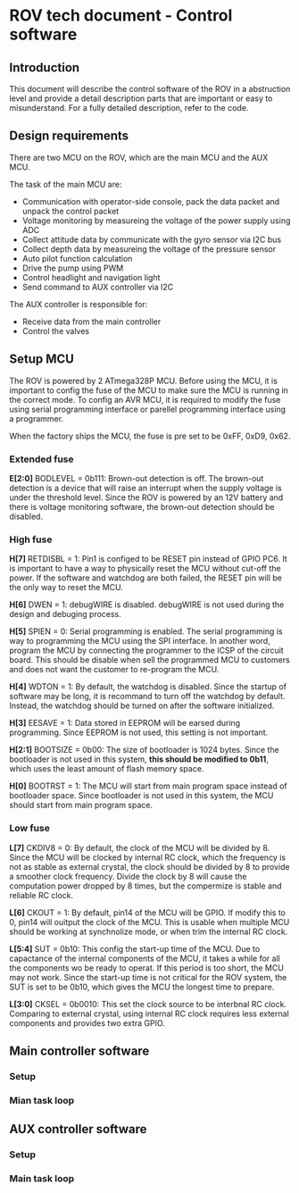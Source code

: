 # ROV tech document - Control software

## Introduction

This document will describe the control software of the ROV in a abstruction level and provide a detail description parts that are important or easy to misunderstand. For a fully detailed description, refer to the code.


## Design requirements

There are two MCU on the ROV, which are the main MCU and the AUX MCU.

The task of the main MCU are:
- Communication with operator-side console, pack the data packet and unpack the control packet
- Voltage monitoring by measureing the voltage of the power supply using ADC
- Collect attitude data by communicate with the gyro sensor via I2C bus
- Collect depth data by measureing the voltage of the pressure sensor
- Auto pilot function calculation
- Drive the pump using PWM
- Control headlight and navigation light
- Send command to AUX controller via I2C

The AUX controller is responsible for:
- Receive data from the main controller
- Control the valves

## Setup MCU

The ROV is powered by 2 ATmega328P MCU. Before using the MCU, it is important to config the fuse of the MCU to make sure the MCU is running in the correct mode. To config an AVR MCU, it is required to modify the fuse using serial programming interface or parellel programming interface using a programmer.

When the factory ships the MCU, the fuse is pre set to be 0xFF, 0xD9, 0x62.

### Extended fuse

__E[2:0]__ BODLEVEL = 0b111: Brown-out detection is off. The brown-out detection is a device that will raise an interrupt when the supply voltage is under the threshold level. Since the ROV is powered by an 12V battery and there is voltage monitoring software, the brown-out detection should be disabled.

### High fuse

__H[7]__ RETDISBL = 1: Pin1 is configed to be RESET pin instead of GPIO PC6. It is important to have a way to physically reset the MCU without cut-off the power. If the software and watchdog are both failed, the RESET pin will be the only way to reset the MCU.

__H[6]__ DWEN = 1: debugWIRE is disabled. debugWIRE is not used during the design and debuging process.

__H[5]__ SPIEN = 0: Serial programming is enabled. The serial programming is way to programming the MCU using the SPI interface. In another word, program the MCU by connecting the programmer to the ICSP of the circuit board. This should be disable when sell the programmed MCU to customers and does not want the customer to re-program the MCU.

__H[4]__ WDTON = 1: By default, the watchdog is disabled. Since the startup of software may be long, it is recommand to turn off the watchdog by default. Instead, the watchdog should be turned on after the software initialized.

__H[3]__ EESAVE = 1: Data stored in EEPROM will be earsed during programming. Since EEPROM is not used, this setting is not important.

__H[2:1]__ BOOTSIZE = 0b00: The size of bootloader is 1024 bytes. Since the bootloader is not used in this system, __this should be modified to 0b11__, which uses the least amount of flash memory space.

__H[0]__ BOOTRST = 1: The MCU will start from main program space instead of bootloader space. Since bootloader is not used in this system, the MCU should start from main program space.

### Low fuse

__L[7]__ CKDIV8 = 0: By default, the clock of the MCU will be divided by 8. Since the MCU will be clocked by internal RC clock, which the frequency is not as stable as external crystal, the clock should be divided by 8 to provide a smoother clock frequency. Divide the clock by 8 will cause the computation power dropped by 8 times, but the compermize is stable and reliable RC clock.

__L[6]__ CKOUT = 1: By default, pin14 of the MCU will be GPIO. If modify this to 0, pin14 will ouitput the clock of the MCU. This is usable when multiple MCU should be working at synchnolize mode, or when trim the internal RC clock.

__L[5:4]__ SUT = 0b10: This config the start-up time of the MCU. Due to capactance of the internal components of the MCU, it takes a while for all the components wo be ready to operat. If this period is too short, the MCU may not work. Since the start-up time is not critical for the ROV system, the SUT is set to be 0b10, which gives the MCU the longest time to prepare.

__L[3:0]__ CKSEL = 0b0010: This set the clock source to be interbnal RC clock. Comparing to external crystal, using internal RC clock requires less external components and provides two extra GPIO.


## Main controller software

### Setup

### Mian task loop


## AUX controller software

### Setup

### Main task loop
